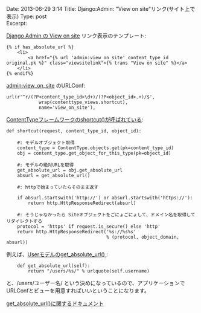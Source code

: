 Date: 2013-06-29 3:14
Title: Django:Admin: "View on site"リンク(サイト上で表示)
Type: post  
Excerpt:   

[Django Admin の View on site](https://github.com/django/django/blob/master/django/contrib/admin/templates/admin/change_form.html#L35) リンク表示のテンプレート:


	{% if has_absolute_url %}
		<li>
			<a href="{% url 'admin:view_on_site' content_type_id original.pk %}" class="viewsitelink">{% trans "View on site" %}</a>
		</li>
	{% endif%}


[admin:view_on_site](https://github.com/django/django/blob/master/django/contrib/admin/sites.py#L235) のURLConf:

	url(r'^r/(?P<content_type_id>\d+)/(?P<object_id>.+)/$',
                wrap(contenttype_views.shortcut),
                name='view_on_site'),


[ContentTypeフレームワークのshortcut()が呼ばれている](https://github.com/django/django/blob/master/django/contrib/contenttypes/views.py#L9):


	def shortcut(request, content_type_id, object_id):

		#: モデルオブジェクト取得
		content_type = ContentType.objects.get(pk=content_type_id)
		obj = content_type.get_object_for_this_type(pk=object_id)
		
		#: モデルの絶対URLを取得
		get_absolute_url = obj.get_absolute_url
		absurl = get_absolute_url()
		
		#: httpで始まっていたらそのまま返す
		
		if absurl.startswith('http://') or absurl.startswith('https://'):
        	return http.HttpResponseRedirect(absurl)
        	
        #: そうじゃなかったら Siteオブジェクトをごにょごにょして、ドメイン名を取得してリダイレクトする
        protocol = 'https' if request.is_secure() else 'http'
        return http.HttpResponseRedirect('%s://%s%s'
                                         % (protocol, object_domain, absurl))
                                         
例えば、[Userモデルのget_absolute_url() ](https://github.com/django/django/blob/master/django/contrib/auth/models.py#L396): 

	    def get_absolute_url(self):
        	return "/users/%s/" % urlquote(self.username)
        	
と、/users/ユーザー名/ という決めになっているので、アプリケーションでURLConfとビューを用意すればいいということになります。

[get_absolute_url()に関するドキュメント](https://docs.djangoproject.com/en/dev/ref/models/instances/#get-absolute-url)


